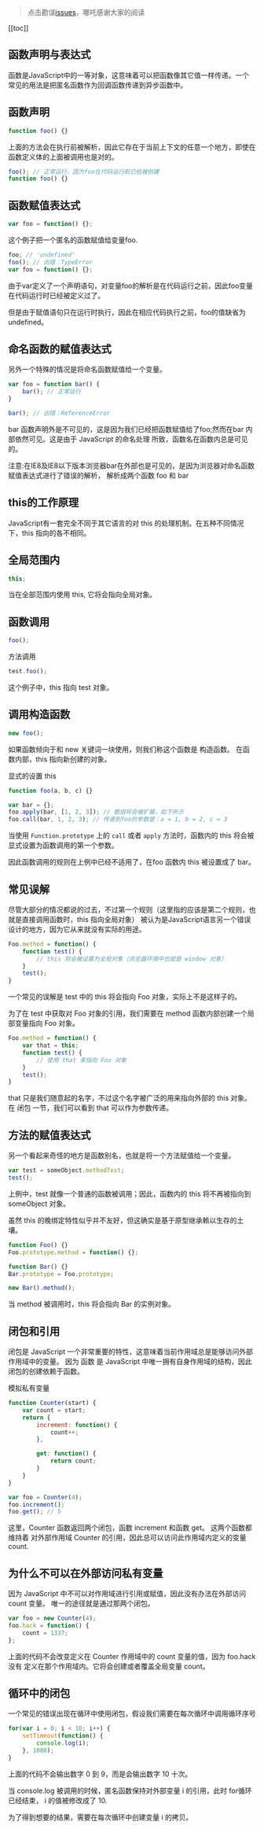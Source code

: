 > 点击勘误[issues](https://github.com/webVueBlog/learn-web/issues)，哪吒感谢大家的阅读

[[toc]]

## 函数声明与表达式

函数是JavaScript中的一等对象，这意味着可以把函数像其它值一样传递。一个常见的用法是把匿名函数作为回调函数传递到异步函数中。

## 函数声明

```js
function foo() {}
```

上面的方法会在执行前被解析，因此它存在于当前上下文的任意一个地方，即使在函数定义体的上面被调用也是对的。

```js
foo(); // 正常运行，因为foo在代码运行前已经被创建
function foo() {}
```

## 函数赋值表达式

```js
var foo = function() {};
```

这个例子把一个匿名的函数赋值给变量foo.

```js
foo; // 'undefined'
foo(); // 出错：TypeError
var foo = function() {};
```

由于var定义了一个声明语句，对变量foo的解析是在代码运行之前，因此foo变量在代码运行时已经被定义过了。

但是由于赋值语句只在运行时执行，因此在相应代码执行之前，foo的值缺省为undefined。

## 命名函数的赋值表达式

另外一个特殊的情况是将命名函数赋值给一个变量。

```js
var foo = function bar() {
    bar(); // 正常运行
}

bar(); // 出错：ReferenceError
```

bar 函数声明外是不可见的，这是因为我们已经把函数赋值给了foo;然而在bar 内部依然可见。这是由于 JavaScript 的命名处理 所致，函数名在函数内总是可见的。

注意:在IE8及IE8以下版本浏览器bar在外部也是可见的，是因为浏览器对命名函数赋值表达式进行了错误的解析， 解析成两个函数 foo 和 bar

## this的工作原理

JavaScript有一套完全不同于其它语言的对 this 的处理机制。在五种不同情况下，this 指向的各不相同。

## 全局范围内

```js
this;
```

当在全部范围内使用 this, 它将会指向全局对象。

## 函数调用

```js
foo();
```

方法调用

```js
test.foo(); 
```

这个例子中，this 指向 test 对象。

## 调用构造函数

```js
new foo(); 
```

如果函数倾向于和 new 关键词一块使用，则我们称这个函数是 构造函数。 在函数内部，this 指向新创建的对象。

显式的设置 this

```js
function foo(a, b, c) {}

var bar = {};
foo.apply(bar, [1, 2, 3]); // 数组将会被扩展，如下所示
foo.call(bar, 1, 2, 3); // 传递到foo的参数是：a = 1, b = 2, c = 3
```

当使用 `Function.prototype` 上的 `call` 或者 `apply` 方法时，函数内的 this 将会被 显式设置为函数调用的第一个参数。

因此函数调用的规则在上例中已经不适用了，在foo 函数内 this 被设置成了 bar。

## 常见误解

尽管大部分的情况都说的过去，不过第一个规则（这里指的应该是第二个规则，也就是直接调用函数时，this 指向全局对象） 被认为是JavaScript语言另一个错误设计的地方，因为它从来就没有实际的用途。

```js
Foo.method = function() {
    function test() {
        // this 将会被设置为全局对象（浏览器环境中也就是 window 对象）
    }
    test();
}
```

一个常见的误解是 test 中的 this 将会指向 Foo 对象，实际上不是这样子的。

为了在 test 中获取对 Foo 对象的引用，我们需要在 method 函数内部创建一个局部变量指向 Foo 对象。

```js
Foo.method = function() {
    var that = this;
    function test() {
        // 使用 that 来指向 Foo 对象
    }
    test();
}
```

that 只是我们随意起的名字，不过这个名字被广泛的用来指向外部的 this 对象。 在 闭包 一节，我们可以看到 that 可以作为参数传递。

## 方法的赋值表达式

另一个看起来奇怪的地方是函数别名，也就是将一个方法赋值给一个变量。

```js
var test = someObject.methodTest;
test();
```

上例中，test 就像一个普通的函数被调用；因此，函数内的 this 将不再被指向到 someObject 对象。

虽然 this 的晚绑定特性似乎并不友好，但这确实是基于原型继承赖以生存的土壤。

```js
function Foo() {}
Foo.prototype.method = function() {};

function Bar() {}
Bar.prototype = Foo.prototype;

new Bar().method();
```

当 method 被调用时，this 将会指向 Bar 的实例对象。

## 闭包和引用

闭包是 JavaScript 一个非常重要的特性，这意味着当前作用域总是能够访问外部作用域中的变量。 因为 函数 是 JavaScript 中唯一拥有自身作用域的结构，因此闭包的创建依赖于函数。

模拟私有变量

```js
function Counter(start) {
    var count = start;
    return {
        increment: function() {
            count++;
        },

        get: function() {
            return count;
        }
    }
}

var foo = Counter(4);
foo.increment();
foo.get(); // 5
```

这里，Counter 函数返回两个闭包，函数 increment 和函数 get。 这两个函数都维持着 对外部作用域 Counter 的引用，因此总可以访问此作用域内定义的变量 count.

## 为什么不可以在外部访问私有变量

因为 JavaScript 中不可以对作用域进行引用或赋值，因此没有办法在外部访问 count 变量。 唯一的途径就是通过那两个闭包。

```js
var foo = new Counter(4);
foo.hack = function() {
    count = 1337;
};
```

上面的代码不会改变定义在 Counter 作用域中的 count 变量的值，因为 foo.hack 没有 定义在那个作用域内。它将会创建或者覆盖全局变量 count。

## 循环中的闭包

一个常见的错误出现在循环中使用闭包，假设我们需要在每次循环中调用循环序号

```js
for(var i = 0; i < 10; i++) {
    setTimeout(function() {
        console.log(i);  
    }, 1000);
}
```

上面的代码不会输出数字 0 到 9，而是会输出数字 10 十次。

当 console.log 被调用的时候，匿名函数保持对外部变量 i 的引用，此时 for循环已经结束， i 的值被修改成了 10.

为了得到想要的结果，需要在每次循环中创建变量 i 的拷贝。





